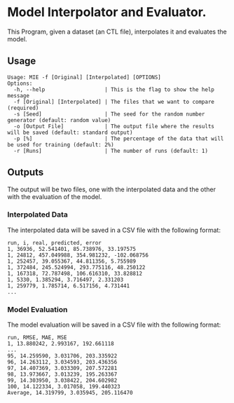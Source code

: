 # Model Interpolator and Evaluator.

This Program, given a dataset (an CTL file), interpolates it and evaluates the model.

## Usage

```shell
Usage: MIE -f [Original] [Interpolated] [OPTIONS]
Options:
  -h, --help                   | This is the flag to show the help message
  -f [Original] [Interpolated] | The files that we want to compare (required)
  -s [Seed]                    | The seed for the random number generator (default: random value)
  -o [Output File]             | The output file where the results will be saved (default: standard output)
  -p [%]                       | The percentage of the data that will be used for training (default: 2%)
  -r [Runs]                    | The number of runs (default: 1)
```

## Outputs

The output will be two files, one with the interpolated data and the other with the evaluation of the model.

### Interpolated Data

The interpolated data will be saved in a CSV file with the following format:

```csv
run, i, real, predicted, error
1, 36936, 52.541401, 85.738976, 33.197575
1, 24812, 457.049988, 354.981232, -102.068756
1, 252457, 39.055367, 44.811356, 5.755989
1, 372484, 245.524994, 293.775116, 48.250122
1, 167318, 72.787498, 106.616310, 33.828812
1, 5330, 1.385294, 3.716497, 2.331203
1, 259779, 1.785714, 6.517156, 4.731441
...
```

### Model Evaluation

The model evaluation will be saved in a CSV file with the following format:

```csv
run, RMSE, MAE, MSE
1, 13.880242, 2.993167, 192.661118
...
95, 14.259590, 3.031706, 203.335922
96, 14.263112, 3.034593, 203.436356
97, 14.407369, 3.033309, 207.572281
98, 13.973667, 3.013239, 195.263367
99, 14.303950, 3.038422, 204.602982
100, 14.122334, 3.017058, 199.440323
Average, 14.319799, 3.035945, 205.116470
```